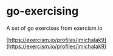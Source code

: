 # go-exercising
A set of go exercises from exercism.io

[https://exercism.io/profiles/jmichalak9](https://exercism.io/profiles/jmichalak9)
